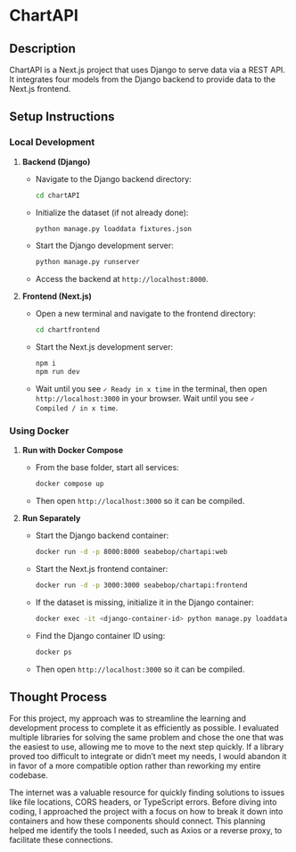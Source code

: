 # ChartAPI

## Description

ChartAPI is a Next.js project that uses Django to serve data via a REST API. It integrates four models from the Django backend to provide data to the Next.js frontend.

## Setup Instructions

### Local Development

1. **Backend (Django)**

   - Navigate to the Django backend directory:
     ```bash
     cd chartAPI
     ```
   - Initialize the dataset (if not already done):
     ```bash
     python manage.py loaddata fixtures.json
     ```
   - Start the Django development server:
     ```bash
     python manage.py runserver
     ```
   - Access the backend at `http://localhost:8000`.

2. **Frontend (Next.js)**

   - Open a new terminal and navigate to the frontend directory:
     ```bash
     cd chartfrontend
     ```
     
   - Start the Next.js development server:
     ```bash
     npm i
     npm run dev
     ```
   - Wait until you see `✓ Ready in x time` in the terminal, then open `http://localhost:3000` in your browser. Wait until you see `✓ Compiled / in x time`.

### Using Docker

1. **Run with Docker Compose**

   - From the base folder, start all services:
     ```bash
     docker compose up
     ```
   - Then open `http://localhost:3000` so it can be compiled.

2. **Run Separately**

   - Start the Django backend container:
     ```bash
     docker run -d -p 8000:8000 seabebop/chartapi:web
     ```
   - Start the Next.js frontend container:
     ```bash
     docker run -d -p 3000:3000 seabebop/chartapi:frontend
     ```

   - If the dataset is missing, initialize it in the Django container:
     ```bash
     docker exec -it <django-container-id> python manage.py loaddata fixtures.json
     ```

   - Find the Django container ID using:
     ```bash
     docker ps
     ```
    - Then open `http://localhost:3000` so it can be compiled.
## Thought Process
For this project, my approach was to streamline the learning and development process to complete it as efficiently as possible. I evaluated multiple libraries for solving the same problem and chose the one that was the easiest to use, allowing me to move to the next step quickly. If a library proved too difficult to integrate or didn’t meet my needs, I would abandon it in favor of a more compatible option rather than reworking my entire codebase. 

The internet was a valuable resource for quickly finding solutions to issues like file locations, CORS headers, or TypeScript errors. Before diving into coding, I approached the project with a focus on how to break it down into containers and how these components should connect. This planning helped me identify the tools I needed, such as Axios or a reverse proxy, to facilitate these connections.